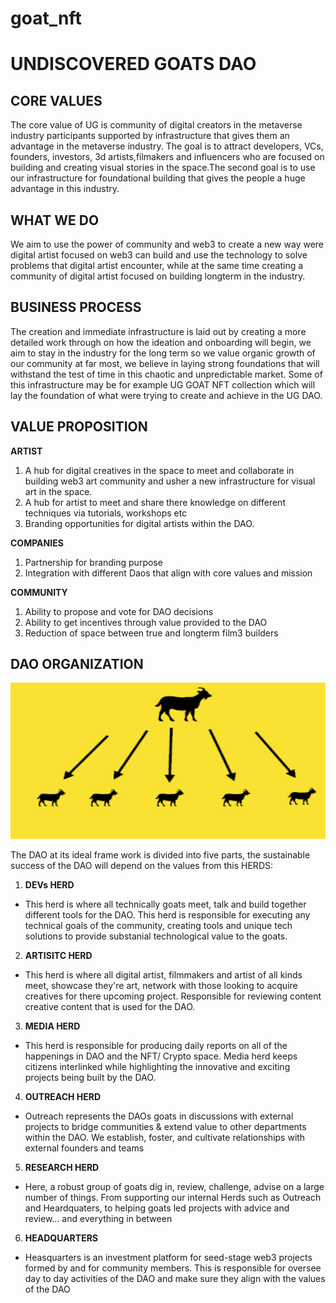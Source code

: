 # goat_nft

# UNDISCOVERED GOATS DAO
## CORE VALUES
The core value of UG is community of digital creators in the metaverse industry participants supported by infrastructure that gives them an advantage in the metaverse industry. The goal is to attract developers, VCs, founders, investors, 3d artists,filmakers and influencers who are focused on building and creating visual stories in the space.The second goal is to use our infrastructure for foundational building that gives the people a huge advantage in this industry.

## WHAT WE DO
We aim to use the power of community and web3 to create a new way were digital artist focused on web3 can build and use the technology to solve problems that digital artist encounter, while at the same time creating a community of digital artist focused on building longterm in the industry.

## BUSINESS PROCESS
The creation and immediate infrastructure is laid out by creating a more detailed work through on how the ideation and onboarding will begin, we aim to stay in the industry for the long term so we value organic growth of our community at far most, we believe in laying strong foundations that will withstand the test of time in this chaotic and unpredictable market. Some of this infrastructure may be for example UG GOAT NFT collection which will lay the foundation of what were trying to create and achieve in the UG DAO.

## VALUE PROPOSITION
**ARTIST**
<!-- ![UG dao Organization](https://github.com/Undiscoveredgoats/goats_nft/blob/main/img/artist.png). -->
<!-- https://github.com/Undiscoveredgoats/goats_nft/blob/main/img/companies.png -->
1. A hub for digital creatives in the space to meet and collaborate in building web3 art community and usher a new infrastructure for visual art in the
space.
2. A hub for artist to meet and share there knowledge on different techniques via tutorials, workshops etc
3. Branding opportunities for digital artists within the DAO.


**COMPANIES**
<!-- <p align = "left"> <img src = "https://github.com/Undiscoveredgoats/goats_nft/blob/main/img/companies.png" width = "100" height = "50"/> </p> -->

1. Partnership for branding purpose
2. Integration with different Daos that align with core values and mission


**COMMUNITY**

<!-- ![UG dao Organization](https://github.com/Undiscoveredgoats/goats_nft/blob/main/img/community.png). -->
1. Ability to propose and vote for DAO decisions
2. Ability to get incentives through value provided to the DAO
3. Reduction of space between true and longterm film3 builders

## DAO ORGANIZATION
<!-- ![UG dao Organization](https://github.com/Undiscoveredgoats/goats_nft/blob/main/img/ug%20dao%20organization.png). -->
<p align = "center"> <img src = "https://github.com/Undiscoveredgoats/goats_nft/blob/main/img/ug%20dao%20organization.png" width = "700" height = "250"/> </p>

The DAO at its ideal frame work is divided into five parts, the sustainable success of the DAO will
depend on the values from this HERDS:
1. **DEVs HERD**
* This herd is where all technically goats meet, talk and build together different tools for the DAO. This
herd is responsible for executing any technical goals of the community, creating tools and unique tech
solutions to provide substanial technological value to the goats.

2. **ARTISITC HERD**
* This herd is where all digital artist, filmmakers and artist of all kinds meet, showcase they're art, network
with those looking to acquire creatives for there upcoming project. Responsible for reviewing content
creative content that is used for the DAO.

3. **MEDIA HERD**
* This herd is responsible for producing daily reports on all of the happenings in DAO and the NFT/
Crypto space. Media herd keeps citizens interlinked while highlighting the innovative and exciting
projects being built by the DAO.

4. **OUTREACH HERD**
* Outreach represents the DAOs goats in discussions with external projects to bridge communities &
extend value to other departments within the DAO. We establish, foster, and cultivate relationships with
external founders and teams

5. **RESEARCH HERD**
* Here, a robust group of goats dig in, review, challenge, advise on a large number of things. From
supporting our internal Herds such as Outreach and Heardquaters, to helping goats led projects with
advice and review... and everything in between

6. **HEADQUARTERS**
* Heasquarters is an investment platform for seed-stage web3 projects formed by and for community members. This is responsible for oversee day to day activities of the DAO and make sure
they align with the values of the DAO
